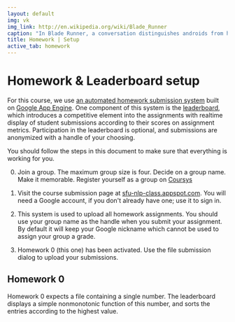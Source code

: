 ```yaml
---
layout: default
img: vk 
img_link: http://en.wikipedia.org/wiki/Blade_Runner
caption: "In Blade Runner, a conversation distinguishes androids from humans."
title: Homework | Setup
active_tab: homework
---
```


Homework & Leaderboard setup
=============================================================

For this course, we use [an automated homework submission system](http://sfu-nlp-class.appspot.com)
built on [Google App Engine](https://appengine.google.com). One component of this system is the
[leaderboard](leaderboard.html), which introduces a competitive element into the assignments with
realtime display of student submissions according to their scores on assignment
metrics. Participation in the leaderboard is optional, and submissions are anonymized with a handle
of your choosing.

You should follow the steps in this document to make sure that everything is working for you.

0. Join a group. The maximum group size is four. Decide on a group name. Make it memorable. Register
yourself as a group on [Coursys](https://courses.cs.sfu.ca)

1. Visit the course submission page at [sfu-nlp-class.appspot.com](http://sfu-nlp-class.appspot.com). You
will need a Google account, if you don't already have one; use it to sign in.

2. This system is used to upload all homework assignments. You should use your group name
as the handle when you submit your assignment. By default it will keep your Google nickname
which cannot be used to assign your group a grade. 

3. Homework 0 (this one) has been activated. Use the file submission
dialog to upload your submissions. 

## Homework 0

Homework 0 expects a file containing a single number. The leaderboard displays a simple
nonmonotonic function of this number, and sorts the entries according to the highest value.

